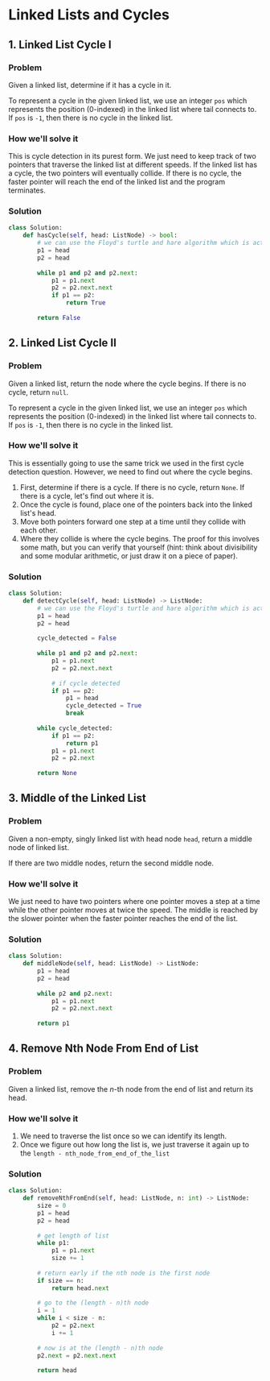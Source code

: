 # Linked Lists and Cycles

## 1. Linked List Cycle I

### Problem

Given a linked list, determine if it has a cycle in it.

To represent a cycle in the given linked list, we use an integer `pos` which represents the position \(0-indexed\) in the linked list where tail connects to. If `pos` is `-1`, then there is no cycle in the linked list.

### How we'll solve it

This is cycle detection in its purest form. We just need to keep track of two pointers that traverse the linked list at different speeds. If the linked list has a cycle, the two pointers will eventually collide. If there is no cycle, the faster pointer will reach the end of the linked list and the program terminates.

### Solution

```python
class Solution:
    def hasCycle(self, head: ListNode) -> bool:
        # we can use the Floyd's turtle and hare algorithm which is actually just modulus arithmetic 
        p1 = head
        p2 = head
        
        while p1 and p2 and p2.next:
            p1 = p1.next
            p2 = p2.next.next
            if p1 == p2:
                return True
            
        return False
```

## 2. Linked List Cycle II

### Problem

Given a linked list, return the node where the cycle begins. If there is no cycle, return `null`.

To represent a cycle in the given linked list, we use an integer `pos` which represents the position \(0-indexed\) in the linked list where tail connects to. If `pos` is `-1`, then there is no cycle in the linked list.

### How we'll solve it

This is essentially going to use the same trick we used in the first cycle detection question. However, we need to find out where the cycle begins.

1. First, determine if there is a cycle. If there is no cycle, return `None`. If there is a cycle, let's find out where it is.
2.  Once the cycle is found, place one of the pointers back into the linked list's head.
3. Move both pointers forward one step at a time until they collide with each other.
4. Where they collide is where the cycle  begins. The proof for this involves some math, but you can verify that yourself \(hint: think about divisibility and some modular arithmetic, or just draw it on a piece of paper\).  

### Solution

```python
class Solution:
    def detectCycle(self, head: ListNode) -> ListNode:
        # we can use the Floyd's turtle and hare algorithm which is actually just modulus arithmetic 
        p1 = head
        p2 = head
        
        cycle_detected = False
        
        while p1 and p2 and p2.next:
            p1 = p1.next
            p2 = p2.next.next
            
            # if cycle detected
            if p1 == p2:
                p1 = head
                cycle_detected = True
                break
        
        while cycle_detected:
            if p1 == p2:
                return p1 
            p1 = p1.next
            p2 = p2.next
            
        return None
```

## 3. Middle of the Linked List

### Problem

Given a non-empty, singly linked list with head node `head`, return a middle node of linked list.

If there are two middle nodes, return the second middle node.

### How we'll solve it

We just need to have two pointers where one pointer moves a step at a time while the other pointer moves at twice the speed. The middle is reached by the slower pointer when the faster pointer reaches the end of the list.

### Solution 

```python
class Solution:
    def middleNode(self, head: ListNode) -> ListNode:
        p1 = head
        p2 = head
        
        while p2 and p2.next:
            p1 = p1.next
            p2 = p2.next.next
            
        return p1
```

## 4. Remove Nth Node From End of List

### Problem

Given a linked list, remove the _n_-th node from the end of list and return its head.

### How we'll solve it

1. We need to traverse the list once so we can identify its length.
2. Once we figure out how long the list is, we just traverse it again up to the `length - nth_node_from_end_of_the_list`

### Solution

```python
class Solution:
    def removeNthFromEnd(self, head: ListNode, n: int) -> ListNode:
        size = 0
        p1 = head
        p2 = head
        
        # get length of list
        while p1:
            p1 = p1.next
            size += 1
        
        # return early if the nth node is the first node
        if size == n:
            return head.next
            
        # go to the (length - n)th node
        i = 1
        while i < size - n:
            p2 = p2.next
            i += 1
        
        # now is at the (length - n)th node
        p2.next = p2.next.next
            
        return head
```




